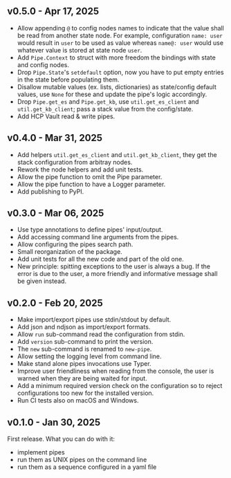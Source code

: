 ## v0.5.0 - Apr 17, 2025

* Allow appending `@` to config nodes names to indicate that the value
  shall be read from another state node.
  For example, configuration `name: user` would result in `user` to be
  used as value whereas `name@: user` would use whatever value is stored
  at state node `user`.
* Add `Pipe.Context` to struct with more freedom the bindings with state and
  config nodes.
* Drop `Pipe.State`'s `setdefault` option, now you have to put empty
  entries in the state before populating them.
* Disallow mutable values (ex. lists, dictionaries) as state/config
  default values, use `None` for these and update the pipe's logic
  accordingly.
* Drop `Pipe.get_es` and `Pipe.get_kb`, use `util.get_es_client` and
  `util.get_kb_client`; pass a stack value from the config/state.
* Add HCP Vault read & write pipes.

## v0.4.0 - Mar 31, 2025

* Add helpers `util.get_es_client` and `util.get_kb_client`,
  they get the stack configuration from arbitray nodes.
* Rework the node helpers and add unit tests.
* Allow the pipe function to omit the Pipe parameter.
* Allow the pipe function to have a Logger parameter.
* Add publishing to PyPI.

## v0.3.0 - Mar 06, 2025

* Use type annotations to define pipes' input/output.
* Add accessing command line arguments from the pipes.
* Allow configuring the pipes search path.
* Small reorganization of the package.
* Add unit tests for all the new code and part of the old one.
* New principle: spitting exceptions to the user is always a
  bug. If the error is due to the user, a more friendly and
  informative message shall be given instead.

## v0.2.0 - Feb 20, 2025

* Make import/export pipes use stdin/stdout by default.
* Add json and ndjson as import/export formats.
* Allow `run` sub-command read the configuration from stdin.
* Add `version` sub-command to print the version.
* The `new` sub-command is renamed to `new-pipe`.
* Allow setting the logging level from command line.
* Make stand alone pipes invocations use Typer.
* Improve user friendliness when reading from the console,
  the user is warned when they are being waited for input.
* Add a minimum required version check on the configuration so to
  reject configurations too new for the installed version.
* Run CI tests also on macOS and Windows.

## v0.1.0 - Jan 30, 2025

First release. What you can do with it:

* implement pipes
* run them as UNIX pipes on the command line
* run them as a sequence configured in a yaml file
